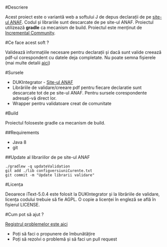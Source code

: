 #Descriere

Acest proiect este o variantă web a softului J de depus declarații de pe [site-ul ANAF](https://www.anaf.ro/anaf/internet/ANAF/servicii_online/declaratii_electronice/descarcare_declaratii). 
Codul și librariile sunt descarcate de pe site-ul ANAF. Proiectul utilizează **gradle** ca mecanism de build. 
Proiectul este menținut de [Incremental Community](http://incrementalcommunity.ro).

#Ce face acest soft ?

Validează informațiile necesare pentru declarații și dacă sunt valide creează pdf-ul corespondent cu datele deja completate. Nu poate semna fișierele (mai multe detalii [aici](http://maisimplu.gov.ro/2016/03/21/obtinereafolosirea-unei-semnaturi-digitale/))

#Sursele

* DUKIntegrator - [Site-ul ANAF](https://www.anaf.ro/anaf/internet/ANAF/servicii_online/declaratii_electronice/descarcare_declaratii)
* Librăriile de validare/creeare pdf pentru fiecare declaratie sunt descarcate tot de pe site-ul ANAF. Pentru sursele corespondente adresați-vă direct lor.
* Wrapper pentru validatoare creat de comunitate

#Build

Proiectul foloseste gradle ca mecanism de build. 

##Requirements

 * Java 8
 * git

##Update al librariilor de pe site-ul ANAF

    ./gradlew -q updateValidation
    git add ./lib configversiuniCurente.txt
    git commit -m "Update librarii validare"

#Licența

Deoarece iText-5.0.4 este folosit la DUKIntegrator și la librăriile de validare, licența codului trebuie să fie AGPL. O copie a licenței în engleză se află în fișierul LICENSE.

#Cum pot să ajut ?

[Registrul problemelor este aici](https://github.com/IncrementalDevelopment/declaratii-anaf/issues)

* Poți să faci o propunere de îmbunătățire 
* Poți să rezolvi o problemă și să faci un pull request